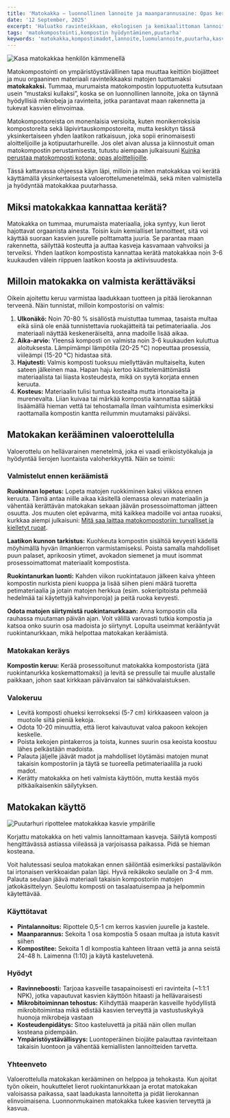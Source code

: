 ```yaml
---
title: 'Matokakka – luonnollinen lannoite ja maanparannusaine: Opas keräämiseen ja käyttöön'
date: '12 September, 2025'
excerpt: 'Haluatko ravinteikkaan, ekologisen ja kemikaalittoman lannoitteen puutarhaasi? Matokakka eli matokompostin tuottama humus parantaa maan rakennetta, lisää mikrobitoimintaa ja tukee kasvien kasvua. Lue, miten tunnistat kypsän matokompostin, keräät matokakan tehokkaasti ja hyödynnät sen puutarhassa.'
tags: 'matokompostointi,kompostin hyödyntäminen,puutarha'
keywords: 'matokakka,kompostimadot,lannoite,luomulannoite,puutarha,kasvit,ravinteet,maaperä,maanparannus,hyötykasvit,kukat,ekologisuus,kiertokulku,kompostointi,satokausi,kasvatustulos,viljely,vihannesmaa,kukkapenkki,käytännön käyttö,vinkit'
---
```


<picture>
  <source srcset="/images/posts/matokakka-luonnollinen-lannoite-opas-aloittelijoille/matokakkaa_kadella-800.avif 800w, /images/posts/matokakka-luonnollinen-lannoite-opas-aloittelijoille/matokakkaa_kadella-1200.avif 1200w" type="image/avif">
  <source srcset="/images/posts/matokakka-luonnollinen-lannoite-opas-aloittelijoille/matokakkaa_kadella-800.webp 800w, /images/posts/matokakka-luonnollinen-lannoite-opas-aloittelijoille/matokakkaa_kadella-1200.webp 1200w" type="image/webp">
  <img src="/images/posts/matokakka-luonnollinen-lannoite-opas-aloittelijoille/matokakkaa_kadella-800.jpg" srcset="/images/posts/matokakka-luonnollinen-lannoite-opas-aloittelijoille/matokakkaa_kadella-800.jpg 800w, /images/posts/matokakka-luonnollinen-lannoite-opas-aloittelijoille/matokakkaa_kadella-1200.jpg 1200w" alt="Kasa matokakkaa henkilön kämmenellä" sizes="(max-width: 600px) 100vw, 800px" style="max-width:100%;height:auto;" loading="lazy">
</picture>

Matokompostointi on ympäristöystävällinen tapa muuttaa keittiön biojätteet ja muu orgaaninen materiaali ravinteikkaaksi matojen tuottamaksi **matokakaksi.** Tummaa, murumaista matokompostin lopputuotetta kutsutaan usein “mustaksi kullaksi”, koska se on luonnollinen lannoite, joka on täynnä hyödyllisiä mikrobeja ja ravinteita, jotka parantavat maan rakennetta ja tukevat kasvien elinvoimaa.

Matokompostoreista on monenlaisia versioita, kuten monikerroksisia kompostoreita sekä läpivirtauskompostoreita, mutta keskityn tässä yksinkertaiseen yhden laatikon ratkaisuun, joka sopii erinomaisesti aloittelijoille ja kotipuutarhureille. Jos olet aivan alussa ja kiinnostuit oman matokompostin perustamisesta, tutustu aiempaan julkaisuuni [Kuinka perustaa matokomposti kotona: opas aloittelijoille](https://www.luomuliero.fi/blogi/julkaisu/kuinka-perustaa-matokomposti-kotona-opas-aloittelijoille).

Tässä kattavassa ohjeessa käyn läpi, milloin ja miten matokakkaa voi kerätä käyttämällä yksinkertaisesta valoerottelumenetelmää, sekä miten valmistella ja hyödyntää matokakkaa puutarhassa.

## Miksi matokakkaa kannattaa kerätä?

Matokakka on tummaa, murumaista materiaalia, joka syntyy, kun lierot hajottavat orgaanista ainesta. Toisin kuin kemialliset lannoitteet, sitä voi käyttää suoraan kasvien juurelle polttamatta juuria. Se parantaa maan rakennetta, säilyttää kosteutta ja auttaa kasveja kasvamaan vahvoiksi ja terveiksi. Yhden laatikon kompostista kannattaa kerätä matokakkaa noin 3-6 kuukauden välein riippuen laatikon koosta ja aktiivisuudesta.

## Milloin matokakka on valmista kerättäväksi

Oikein ajoitettu keruu varmistaa laadukkaan tuotteen ja pitää lierokannan terveenä. Näin tunnistat, milloin kompostorisi on valmis:

1. **Ulkonäkö:** Noin 70-80 % sisällöstä muistuttaa tummaa, tasaista multaa eikä siinä ole enää tunnistettavia ruokajätteitä tai petimateriaalia. Jos materiaali näyttää keskeneräiseltä, anna madoille lisää aikaa.
2. **Aika-arvio:** Yleensä komposti on valmista noin 3-6 kuukauden kuluttua aloituksesta. Lämpimämpi lämpötila (20-25 °C) nopeuttaa prosessia, viileämpi (15-20 °C) hidastaa sitä.
3. **Hajutesti:** Valmis komposti tuoksuu miellyttävän multaiselta, kuten sateen jälkeinen maa. Hapan haju kertoo käsittelemättömästä materiaalista tai liiasta kosteudesta, mikä on syytä korjata ennen keruuta.
4. **Kosteus:** Materiaalin tulisi tuntua kostealta mutta irtonaiselta ja murenevalta. Liian kuivaa tai märkää kompostia kannattaa säätää lisäämällä hieman vettä tai tehostamalla ilman vaihtumista esimerkiksi raottamalla kompostin kantta reilummin muutamaksi päiväksi.

## Matokakan kerääminen valoerottelulla

Valoerottelu on hellävarainen menetelmä, joka ei vaadi erikoistyökaluja ja hyödyntää lierojen luontaista valoherkkyyttä. Näin se toimii:

### Valmistelut ennen keräämistä

**Ruokinnan lopetus:** Lopeta matojen ruokkiminen kaksi viikkoa ennen keruuta. Tämä antaa niille aikaa käsitellä olemassa olevan materiaalin ja vähentää kerättävän matokakan sekaan jäävän prosessoimattoman jätteen osuutta. Jos muuten olet epävarma, mitä kaikkea madoille voi antaa ruoaksi, kurkkaa aiempi julkaisuni: [Mitä saa laittaa matokompostoriin: turvalliset ja kielletyt ruoat](https://www.luomuliero.fi/blogi/julkaisu/mita-saa-laittaa-matokompostoriin-turvalliset-ja-kielletyt-ruoat).

**Laatikon kunnon tarkistus:** Kuohkeuta kompostin sisältöä kevyesti kädellä möyhimällä hyvän ilmankierron varmistamiseksi. Poista samalla mahdolliset puun palaset, aprikoosin ytimet, avokadon siemenet ja muut isommat prosessoimattomat materiaalit kompostista.

**Ruokintanurkan luonti:** Kahden viikon ruokintatauon jälkeen kaiva yhteen kompostin nurkista pieni kuoppa ja lisää siihen pieni määrä tuoretta petimateriaalia ja jotain matojen herkkua (esim. sokeripitoista pehmeää hedelmää tai käytettyjä kahvinporoja) ja peitä ruoka kevyesti.

**Odota matojen siirtymistä ruokintanurkkaan:** Anna kompostin olla rauhassa muutaman päivän ajan. Voit välillä varovasti tutkia kompostia ja katsoa onko suurin osa madoista jo siirtynyt. Lopulta useimmat kerääntyvät ruokintanurkkaan, mikä helpottaa matokakan keräämistä.

### Matokakan keräys

**Kompostin keruu:** Kerää prosessoitunut matokakka kompostorista (jätä ruokintanurkka koskemattomaksi) ja levitä se pressulle tai muulle alustalle paikkaan, johon saat kirkkaan päivänvalon tai sähkövalaistuksen.

### Valokeruu

- Levitä komposti ohueksi kerrokseksi (5-7 cm) kirkkaaseen valoon ja muotoile siitä pieniä kekoja.
- Odota 10-20 minuuttia, että lierot kaivautuvat valoa pakoon kekojen keskelle.
- Poista kekojen pintakerros ja toista, kunnes suurin osa keoista koostuu lähes pelkästään madoista.
- Palauta jäljelle jäävät madot ja mahdolliset löytämäsi matojen munat takaisin kompostoriin ja täytä se tuoreella petimateriaalilla ja ruoki madot.
- Kerätty matokakka on heti valmista käyttöön, mutta kestää myös pitkäaikaisenkin säilytyksen.

## Matokakan käyttö

<picture>
  <source srcset="/images/posts/matokakka-luonnollinen-lannoite-opas-aloittelijoille/matokakan_kaytto-800.avif 800w, /images/posts/matokakka-luonnollinen-lannoite-opas-aloittelijoille/matokakan_kaytto-1200.avif 1200w" type="image/avif">
  <source srcset="/images/posts/matokakka-luonnollinen-lannoite-opas-aloittelijoille/matokakan_kaytto-800.webp 800w, /images/posts/matokakka-luonnollinen-lannoite-opas-aloittelijoille/matokakan_kaytto-1200.webp 1200w" type="image/webp">
  <img src="/images/posts/matokakka-luonnollinen-lannoite-opas-aloittelijoille/matokakan_kaytto-800.jpg" srcset="/images/posts/matokakka-luonnollinen-lannoite-opas-aloittelijoille/matokakan_kaytto-800.jpg 800w, /images/posts/matokakka-luonnollinen-lannoite-opas-aloittelijoille/matokakan_kaytto-1200.jpg 1200w" alt="Puutarhuri ripottelee matokakkaa kasvie ympärille" sizes="(max-width: 600px) 100vw, 800px" style="max-width:100%;height:auto;" loading="lazy">
</picture>

Korjattu matokakka on heti valmis lannoittamaan kasveja. Säilytä komposti hengittävässä astiassa viileässä ja varjoisassa paikassa. Pidä se hieman kosteana.

<aside>
Voit halutessasi seuloa matokakan ennen säilöntää esimerkiksi pastalävikön tai irtonaisen verkkoaidan palan läpi. Hyvä reikäkoko seulalle on 3-4 mm. Palauta seulaan jäävä materiaali takaisin kompostoriin matojen jatkokäsittelyyn. Seulottu komposti on tasalaatuisempaa ja helpommin käytettävää.
</aside>

### Käyttötavat

- **Pintalannoitus:** Ripottele 0,5-1 cm kerros kasvien juurelle ja kastele.
- **Maanparannus:** Sekoita 1 osa kompostia 5 osaan multaa ja istuta kasvit siihen
- **Kompostitee:** Sekoita 1 dl kompostia kahteen litraan vettä ja anna seistä 24-48 h. Laimenna (1:10) ja käytä kasteluvetenä.

### Hyödyt

- **Ravinneboosti:** Tarjoaa kasveille tasapainoisesti eri ravinteita (~1:1:1 NPK), jotka vapautuvat kasvien käyttöön hitaasti ja hellävaraisesti
- **Mikrobitoiminnan tehostus:** Kiihdyttää maaperän kasveille hyödyllistä mikrobitoimintaa mikä edistää kasvien terveyttä ja vastustuskykyä huonoja mikrobeja vastaan
- **Kosteudenpidätys:** Sitoo kasteluvettä ja pitää näin ollen mullan kosteana pidempään.
- **Ympäristöystävällisyys:** Luontoperäinen biojäte palauttaa ravinteitaan takaisin luontoon ja vähentää kemiallisten lannoitteiden tarvetta.

### Yhteenveto

Valoerottelulla matokakan kerääminen on helppoa ja tehokasta. Kun ajoitat työn oikein, houkuttelet lierot ruokintanurkkaan ja erotat matokakan valoisassa paikassa, saat laadukasta lannoitetta ja pidät lierokannan elinvoimaisena. Luonnonmukainen matokakka tukee kasvien terveyttä ja kasvua.
